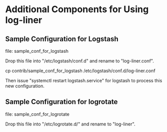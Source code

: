 # Additional Components for Using log-liner

## Sample Configuration for Logstash

   file: sample_conf_for_logstash

   Drop this file into "/etc/logstash/conf.d" and rename to "log-liner.conf".

   cp contrib/sample_conf_for_logstash /etc/logstash/conf.d/log-liner.conf

   Then issue "systemctl restart logstash.service" for logstash to process this new configuration.


## Sample Configuration for logrotate

   file: sample_conf_for_logrotate

   Drop this file into "/etc/logrotate.d/" and rename to "log-liner".
